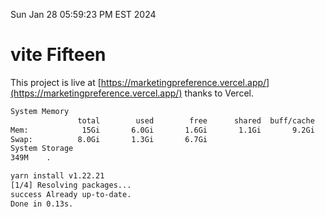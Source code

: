 Sun Jan 28 05:59:23 PM EST 2024

# vite Fifteen


This project is live at [https://marketingpreference.vercel.app/](https://marketingpreference.vercel.app/) thanks to Vercel.

```bash
System Memory
               total        used        free      shared  buff/cache   available
Mem:            15Gi       6.0Gi       1.6Gi       1.1Gi       9.2Gi       9.3Gi
Swap:          8.0Gi       1.3Gi       6.7Gi
System Storage
349M	.
```
```bash
yarn install v1.22.21
[1/4] Resolving packages...
success Already up-to-date.
Done in 0.13s.
```
